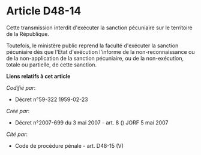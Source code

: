 # Article D48-14

Cette transmission interdit d'exécuter la sanction pécuniaire sur le territoire de la République.

Toutefois, le ministère public reprend la faculté d'exécuter la sanction pécuniaire dès que l'Etat d'exécution l'informe de
la non-reconnaissance ou de la non-application de la sanction pécuniaire, ou de la non-exécution, totale ou partielle, de
cette sanction.

**Liens relatifs à cet article**

_Codifié par_:

  - Décret n°59-322 1959-02-23

_Créé par_:

  - Décret n°2007-699 du 3 mai 2007 - art. 8 () JORF 5 mai 2007

_Cité par_:

  - Code de procédure pénale - art. D48-15 (V)
